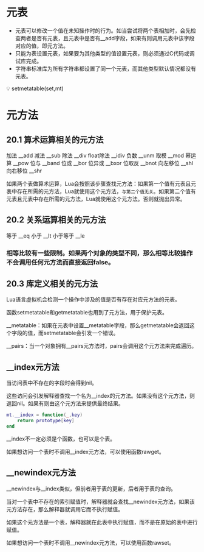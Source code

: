 # 元表

- 元表可以修改一个值在未知操作时的行为。如当尝试将两个表相加时，会先检查两者是否有元表，且元表中是否有__add字段，如果有则调用元表中该字段对应的值，即元方法。
- 只能为表设置元表，如果要为其他类型的值设置元表，则必须通过C代码或调试库完成。
- 字符串标准库为所有字符串都设置了同一个元表，而其他类型默认情况都没有元表。

<aside>
💡 setmetatable(set,mt)

</aside>

# 元方法

## 20.1 算术运算相关的元方法

加法   __add
减法   __sub
除法   __div
float除法   __idiv
负数   __unm
取模   __mod
幂运算   __pow
位与   __band
位或   __bor
位异或   __bxor
位取反   __bnot
向左移位   __shl
向右移位   __shr

如果两个表做算术运算，Lua会按照该步骤查找元方法：如果第一个值有元表且元表中存在所需的元方法，Lua就使用这个元方法，`与第二个值无关`。如果第二个值有元表且元表中存在所需的元方法，Lua就使用这个元方法。否则就抛出异常。

## 20.2 关系运算相关的元方法

等于   __eq
小于   __lt
小于等于   __le

### 相等比较有一些限制。如果两个对象的类型不同，那么相等比较操作不会调用任何元方法而直接返回false。

## 20.3 库定义相关的元方法

Lua语言虚拟机会检测一个操作中涉及的值是否有存在对应元方法的元表。

函数setmetatable和getmetatable也用到了元方法，用于保护元表。

__metatable：如果在元表中设置__metatable字段，那么getmetatable会返回这个字段的值，而setmetatable会引发一个错误。

__pairs：当一个对象拥有__pairs元方法时，pairs会调用这个元方法来完成遍历。

## __index元方法

当访问表中不存在的字段时会得到nil。

这些访问会引发解释器查找一个名为__index的元方法。如果没有这个元方法，则返回nil。如果有则由这个元方法来提供最终结果。

```lua
mt.__index = function(_,key)
	return prototype[key]
end
```

__index不一定必须是个函数，也可以是个表。

如果想访问一个表时不调用__index元方法，可以使用函数rawget。

## __newindex元方法

__newindex与__index类似，但前者用于表的更新，后者用于表的查询。

当对一个表中不存在的索引赋值时，解释器就会查找__newindex元方法，如果该元方法存在，那么解释器就调用它而不执行赋值。

如果这个元方法是一个表，解释器就在此表中执行赋值，而不是在原始的表中进行赋值。

如果想访问一个表时不调用__newindex元方法，可以使用函数rawset。